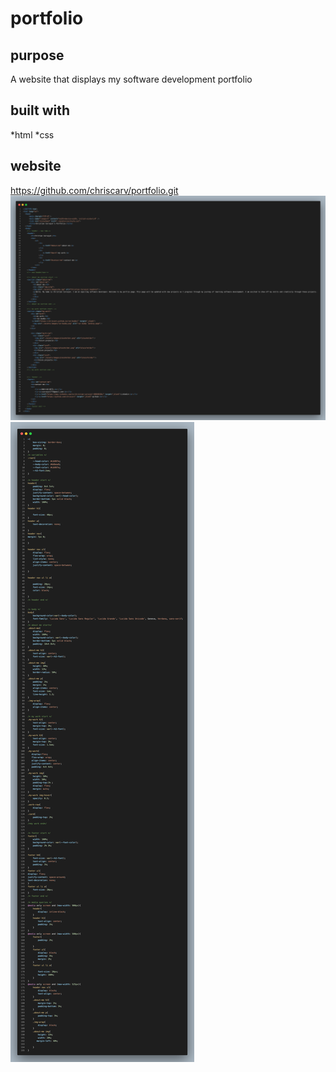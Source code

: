 # portfolio
 ## purpose
 A website that displays my software development portfolio
 
 ## built with 
 *html 
 *css
 ## website
 https://github.com/chriscarv/portfolio.git
![html](assets/images/code.png)
![html](assets/images/code2.png)
 
